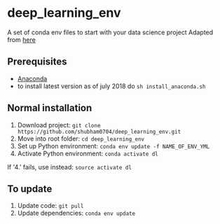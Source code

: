# deep_learning_env
A set of conda env files to start with your data science project
Adapted from [here](https://github.com/fastai/fastai)

## Prerequisites
+ [Anaconda](https://conda.io/docs/user-guide/install/index.html#)
+ to install latest version as of july 2018 do ```sh install_anaconda.sh```

## Normal installation

1. Download project: ```git clone https://github.com/shubham0704/deep_learning_env.git```
2. Move into root folder: ```cd deep_learning_env```
3. Set up Python environment: ```conda env update -f NAME_OF_ENV_YML```
4. Activate Python environment: ```conda activate dl```
   
If '4.' fails, use instead: ```source activate dl```

## To update
1. Update code: ```git pull```
2. Update dependencies: ```conda env update```



